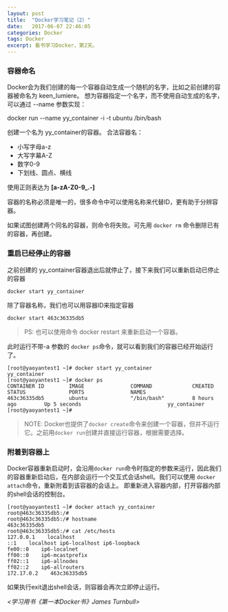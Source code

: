 ```yaml
---
layout: post
title:  "Docker学习笔记（2）"
date:   2017-06-07 22:46:05
categories: Docker
tags: Docker
excerpt: 看书学习Docker，第2天。
---
```


### 容器命名

Docker会为我们创建的每一个容器自动生成一个随机的名字，比如之前创建的容器被命名为 keen_lumiere。
想为容器指定一个名字，而不使用自动生成的名字，可以通过 --name 参数实现：

docker run --name yy_container -i -t ubuntu /bin/bash

创建一个名为 yy_container的容器。
合法容器名：
 * 小写字母a-z
 * 大写字幕A-Z
 * 数字0-9
 * 下划线、圆点、横线

使用正则表达为  **[a-zA-Z0-9_.-]**

容器的名称必须是唯一的，很多命令中可以使用名称来代替ID，更有助于分辨容器。

如果试图创建两个同名的容器，则命令将失败。可先用 ```docker rm``` 命令删除已有的容器，再创建。


### 重启已经停止的容器

之前创建的 yy_container容器退出后就停止了，接下来我们可以重新启动已停止的容器

```
docker start yy_container
```

除了容器名称，我们也可以用容器ID来指定容器

```
docker start 463c36335db5
```

>PS: 也可以使用命令 docker restart 来重新启动一个容器。

此时运行不带-a 参数的 ```docker ps```命令，就可以看到我们的容器已经开始运行了。

```
[root@yaoyantest1 ~]# docker start yy_container
yy_container
[root@yaoyantest1 ~]# docker ps
CONTAINER ID        IMAGE               COMMAND             CREATED             STATUS              PORTS               NAMES
463c36335db5        ubuntu              "/bin/bash"         8 hours ago         Up 5 seconds                            yy_container
[root@yaoyantest1 ~]#
```

>NOTE: Docker也提供了```docker create```命令来创建一个容器，但并不运行它。之前用```docker run```创建并直接运行容器，根据需要选择。

### 附着到容器上

Docker容器重新启动时，会沿用```docker run```命令时指定的参数来运行，因此我们的容器重新启动后，在内部会运行一个交互式会话shell。我们可以使用 ```docker attach```命令，重新附着到该容器的会话上。
即重新进入容器内部，打开容器内部的shell会话的控制台。

```
[root@yaoyantest1 ~]# docker attach yy_container
root@463c36335db5:/#
root@463c36335db5:/# hostname
463c36335db5
root@463c36335db5:/# cat /etc/hosts
127.0.0.1    localhost
::1    localhost ip6-localhost ip6-loopback
fe00::0    ip6-localnet
ff00::0    ip6-mcastprefix
ff02::1    ip6-allnodes
ff02::2    ip6-allrouters
172.17.0.2    463c36335db5
```

如果执行exit退出shell会话，则容器会再次立即停止运行。

*<学习用书《第一本Docker书》James Turnbull>*
